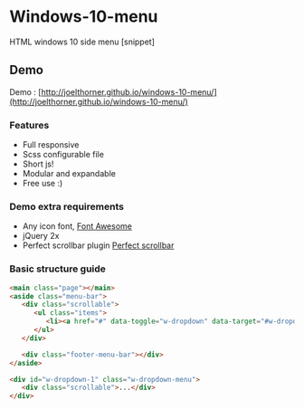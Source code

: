 
Windows-10-menu
==========
HTML windows 10 side menu [snippet]

## Demo
Demo : [http://joelthorner.github.io/windows-10-menu/](http://joelthorner.github.io/windows-10-menu/)

### Features

- Full responsive
- Scss configurable file
- Short js!
- Modular and expandable
- Free use :)


### Demo extra requirements
- Any icon font, [Font Awesome](http://fortawesome.github.io/Font-Awesome/)
- jQuery 2x
- Perfect scrollbar plugin [Perfect scrollbar](http://noraesae.github.io/perfect-scrollbar/)

### Basic structure guide
```html
<main class="page"></main>
<aside class="menu-bar">
   <div class="scrollable">
      <ul class="items">
         <li><a href="#" data-toggle="w-dropdown" data-target="#w-dropdown-1"></a></li>
      </ul>
   </div>

   <div class="footer-menu-bar"></div>
</aside>

<div id="w-dropdown-1" class="w-dropdown-menu">
   <div class="scrollable">...</div>
</div>
```
